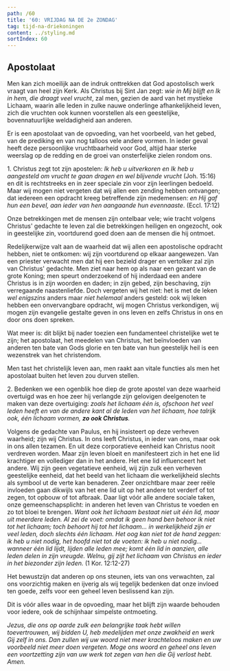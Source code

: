 ```yaml
---
path: /60
title: '60: VRIJDAG NA DE 2e ZONDAG'
tag: tijd-na-driekoningen
content: ../styling.md
sortIndex: 60
---
```


## Apostolaat

Men kan zich moeilijk aan de indruk onttrekken dat God apostolisch werk vraagt van heel zijn Kerk. Als Christus bij Sint Jan zegt: _wie in Mij blijft en Ik in hem, die draagt veel vrucht_, zal men, gezien de aard van het mystieke Lichaam, waarin alle leden in zulke nauwe onderlinge afhankelijkheid leven, zich die vruchten ook kunnen voorstellen als een geestelijke, bovennatuurlijke weldadigheid aan anderen.

Er is een apostolaat van de opvoeding, van het voorbeeld, van het gebed, van de prediking en van nog talloos vele andere vormen. In ieder geval heeft deze persoonlijke vruchtbaarheid voor God, altijd haar sterke weerslag op de redding en de groei van onsterfelijke zielen rondom ons.

1\. Christus zegt tot zijn apostelen: _Ik heb u uitverkoren en Ik heb u aangesteld om vrucht te gaan dragen en wel blijvende vrucht_ (Joh. 15:16) en dit is rechtstreeks en in zeer speciale zin voor zijn leerlingen bedoeld. Maar wij mogen niet vergeten dat wij allen een zending hebben ontvangen; dat iedereen een opdracht kreeg betreffende zijn medemensen: _en Hij gaf hun een bevel, aan ieder van hen aangaande hun evennaaste_. (Eccl. 17:12)

Onze betrekkingen met de mensen zijn ontelbaar vele; wie tracht volgens Christus' gedachte te leven zal die betrekkingen heiligen en ongezocht, ook in geestelijke zin, voortdurend goed doen aan de mensen die hij ontmoet.

Redelijkerwijze valt aan de waarheid dat wij allen een apostolische opdracht hebben, niet te ontkomen: wij zijn voortdurend op elkaar aangewezen. Van een priester verwacht men dat hij een bezield drager en vertolker zal zijn van Christus' gedachte. Men ziet naar hem op als naar een gezant van de grote Koning; men speurt onderzoekend of hij inderdaad een andere Christus is in zijn woorden en daden; in zijn gebed, zijn beschaving, zijn verregaande naastenliefde. Doch vergeten wij het niet: het is met de leken _wel enigszins_ anders maar _niet helemaal_ anders gesteld: ook wij leken hebben een onvervangbare opdracht, wij mogen Christus verkondigen, wij mogen zijn evangelie gestalte geven in ons leven en zelfs Christus in ons en door ons doen spreken.

Wat meer is: dit blijkt bij nader toezien een fundamenteel christelijke wet te zijn; het apostolaat, het meedelen van Christus, het beïnvloeden van anderen ten bate van Gods glorie en ten bate van hun geestelijk heil is een wezenstrek van het christendom.

Men tast het christelijk leven aan, men raakt aan vitale functies als men het apostolaat buiten het leven zou durven stellen.

2\. Bedenken we een ogenblik hoe diep de grote apostel van deze waarheid overtuigd was en hoe zeer hij verlangde zijn gelovigen deelgenoten te maken van deze overtuiging: _zoals het lichaam één is, ofschoon het veel leden heeft en van de andere kant al de leden van het lichaam, hoe talrijk ook, één lichaam vormen, __zo ook Christus__._

Volgens de gedachte van Paulus, en hij insisteert op deze verheven waarheid; zijn wij Christus. In ons leeft Christus, in ieder van ons, maar ook in ons allen tezamen. En uit deze corporatieve eenheid kan Christus nooit verdreven worden. Maar zijn leven bloeit en manifesteert zich in het ene lid krachtiger en vollediger dan in het andere. Het ene lid influenceert het andere. Wij zijn geen vegetatieve eenheid, wij zijn zulk een verheven geestelijke eenheid, dat het beeld van het lichaam die werkelijkheid slechts als symbool ut de verte kan benaderen. Zeer onzichtbare maar zeer reële invloeden gaan dikwijls van het ene lid uit op het andere tot verderf of tot zegen, tot opbouw of tot afbraak. Daar ligt vóór alle andere sociale taken, onze gemeenschapsplicht: in anderen het leven van Christus te voeden en zo tot bloei te brengen. _Want ook het lichaam bestaat niet uit één lid, maar uit meerdere leden. Al zei de voet: omdat ik geen hand ben behoor ik niet tot het lichaam; toch behoort hij tot het lichaam... in werkelijkheid zijn er veel leden, doch slechts één lichaam. Het oog kan niet tot de hand zeggen: ik heb u niet nodig, het hoofd niet tot de voeten: ik heb u niet nodig... wanneer één lid lijdt, lijden alle leden mee; komt één lid in aanzien, alle leden delen in zijn vreugde. Welnu, gij zijt het lichaam van Christus en ieder in het biezonder zijn leden._ (1 Kor. 12:12-27)

Het bewustzijn dat anderen op ons steunen, iets van ons verwachten, zal ons voorzichtig maken en ijverig als wij tegelijk bedenken dat onze invloed ten goede, zelfs voor een geheel leven beslissend kan zijn.

Dit is vóór alles waar in de opvoeding, maar het blijft zijn waarde behouden voor iedere, ook de schijnhaar simpelste ontmoeting.

_Jezus, die ons op aarde zulk een belangrijke taak hebt willen toevertrouwen, wij bidden U, heb medelijden met onze zwakheid en werk Gij zelf in ons. Dan zullen wij uw woord niet meer krachteloos maken en uw voorbeeld niet meer doen vergeten. Moge ons woord en geheel ons leven een voortzetting zijn van uw werk tot zegen van hen die Gij verlost hebt. Amen._
